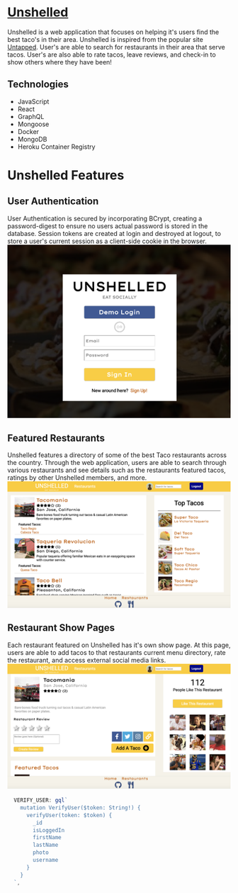# [Unshelled](https://unshelled.herokuapp.com/#/login)
Unshelled is a web application that focuses on helping it's users find the best taco's in their area. Unshelled is inspired from the popular site [Untapped](https://untappd.com). User's are able to search for restaurants in their area that serve tacos. User's are also able to rate tacos, leave reviews, and check-in to show others where they have been!


## Technologies
- JavaScript
- React
- GraphQL
- Mongoose
- Docker
- MongoDB
- Heroku Container Registry


# Unshelled Features

## User Authentication
User Authentication is secured by incorporating BCrypt, creating a password-digest to ensure no users actual password is stored in the database. Session tokens are created at login and destroyed at logout, to store a user's current session as a client-side cookie in the browser.
![Login Page](./client/public/login.png)

## Featured Restaurants
Unshelled features a directory of some of the best Taco restaurants across the country. Through the web application, users are able to search through various restaurants and see details such as the restaurants featured tacos, ratings by other Unshelled members, and more.
![Restaurant Index Page](./client/public/rest_index.png)

## Restaurant Show Pages
Each restaurant featured on Unshelled has it's own show page. At this page, users are able to add tacos to that restaurants current menu directory, rate the restaurant, and access external social media links. 
![Restaurant Page](./client/public/rest_show.png)

```javascript
  VERIFY_USER: gql`
    mutation VerifyUser($token: String!) {
      verifyUser(token: $token) {
        _id
        isLoggedIn
        firstName
        lastName
        photo
        username
      }
    }
  `,
```
